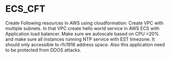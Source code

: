 # ECS_CFT
Create Following resources in AWS using cloudformation:
    Create VPC with multiple subnets. 
    In that VPC create hello world service in AWS ECS with Application load balancer. 
    Make sure we autoscale based on CPU >20%  and make sure all instances running NTP service with EST timezone. 
    It should only accessible to rfc1918 address space. 
    Also this application need to be protected from DDOS attacks.
